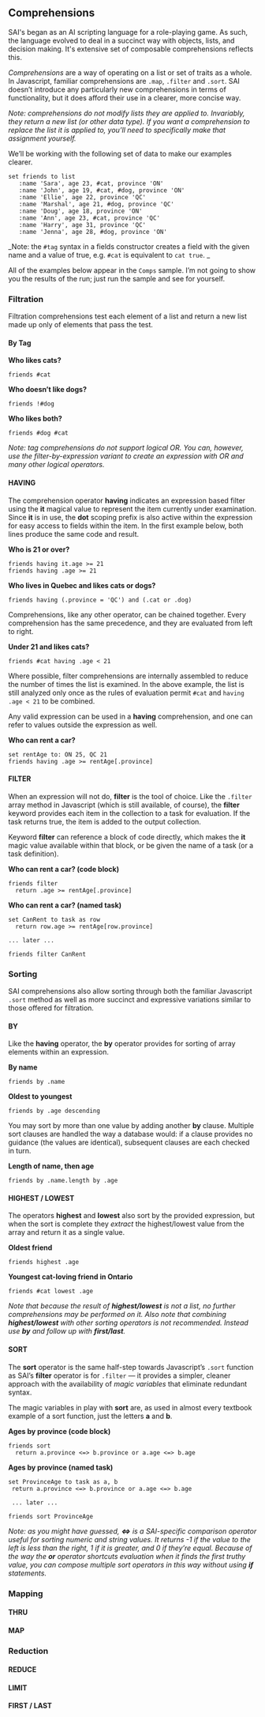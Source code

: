 ## Comprehensions

SAI's began as an AI scripting language for a role-playing game. As such, the language evolved to deal in a succinct way with objects, lists, and decision making. It's extensive set of composable comprehensions reflects this.

_Comprehensions_ are a way of operating on a list or set of traits as a whole. In Javascript, familiar comprehensions are `.map`, `.filter` and `.sort`. SAI doesn’t introduce any particularly new comprehensions in terms of functionality, but it does afford their use in a clearer, more concise way.

_Note: comprehensions _do not modify_ lists they are applied to. Invariably, they return a new list (or other data type). If you want a comprehension to replace the list it is applied to, you’ll need to specifically make that assignment yourself._

We’ll be working with the following set of data to make our examples clearer.

	set friends to list
	   :name 'Sara', age 23, #cat, province 'ON'
	   :name 'John', age 19, #cat, #dog, province 'ON'
	   :name 'Ellie', age 22, province 'QC'
	   :name 'Marshal', age 21, #dog, province 'QC'
	   :name 'Doug', age 18, province 'ON'
	   :name 'Ann', age 23, #cat, province 'QC'
	   :name 'Harry', age 31, province 'QC'
	   :name 'Jenna', age 28, #dog, province 'ON'

_Note: the `#tag` syntax in a fields constructor creates a field with the given name and a value of true, e.g. `#cat` is equivalent to `cat true`. _

All of the examples below appear in the `Comps` sample.  I’m not going to show you the results of the run; just run the sample and see for yourself.

### Filtration

Filtration comprehensions test each element of a list and return a new list made up only of elements that pass the test. 

#### By Tag

**Who likes cats?**

	friends #cat

**Who doesn’t like dogs?**

	friends !#dog

**Who likes both?**

	friends #dog #cat

_Note: tag comprehensions do not support logical OR. You can, however, use the filter-by-expression variant to create an expression with OR and many other logical operators._

#### HAVING

The comprehension operator **having** indicates an expression based filter using the **it** magical value to represent the item currently under examination. Since **it** is in use, the **dot** scoping prefix is also active within the expression for easy access to fields within the item. In the first example below, both lines produce the same code and result.

**Who is 21 or over?**

	friends having it.age >= 21
	friends having .age >= 21
 
**Who lives in Quebec and likes cats or dogs?**

	friends having (.province = 'QC') and (.cat or .dog)

Comprehensions, like any other operator, can be chained together. Every comprehension has the same precedence, and they are evaluated from left to right. 

**Under 21 and likes cats?**

	friends #cat having .age < 21

Where possible, filter comprehensions are internally assembled to reduce the number of times the list is examined. In the above example, the list is still analyzed only once as the rules of evaluation permit `#cat` and `having .age < 21` to be combined.

Any valid expression can be used in a **having** comprehension, and one can refer to values outside the expression as well.

**Who can rent a car?**

	set rentAge to: ON 25, QC 21
	friends having .age >= rentAge[.province]
 
#### FILTER

When an expression will not do, **filter** is the tool of choice. Like the `.filter` array method in Javascript (which is still available, of course), the **filter** keyword provides each item in the collection to a task for evaluation. If the task returns true, the item is added to the output collection.

Keyword **filter** can reference a block of code directly, which makes the **it** magic value available within that block, or be given the name of a task (or a task definition).

**Who can rent a car? (code block)**

	friends filter
	  return .age >= rentAge[.province]

**Who can rent a car? (named task)**

	set CanRent to task as row
	  return row.age >= rentAge[row.province]
	
	... later ...
	
	friends filter CanRent

### Sorting

SAI comprehensions also allow sorting through both the familiar Javascript `.sort` method as well as more succinct and expressive variations similar to those offered for filtration. 

#### BY

Like the **having** operator, the **by** operator provides for sorting of array elements within an expression.

**By name**

	friends by .name

**Oldest to youngest**

	friends by .age descending

You may sort by more than one value by adding another **by** clause. Multiple sort clauses are handled the way a database would: if a clause provides no guidance (the values are identical), subsequent clauses are each checked in turn.

**Length of name, then age**

	friends by .name.length by .age

#### HIGHEST / LOWEST

The operators **highest** and **lowest** also sort by the provided expression, but when the sort is complete they _extract_ the highest/lowest value from the array and return it as a single value.  

**Oldest friend** 

	friends highest .age

**Youngest cat-loving friend in Ontario**

	friends #cat lowest .age

_Note that because the result of **highest/lowest** is not a list, no further comprehensions may be performed on it. Also note that combining **highest/lowest** with other sorting operators is not recommended. Instead use  **by** and follow up with **first/last**._

#### SORT

The **sort** operator is the same half-step towards Javascript’s `.sort` function as SAI’s **filter** operator is for `.filter` — it provides a simpler, cleaner approach with the availability of _magic variables_ that eliminate redundant syntax.

The magic variables in play with **sort** are, as used in almost every textbook example of a sort function, just the letters **a** and **b**.

**Ages by province (code block)**

	friends sort
	  return a.province <=> b.province or a.age <=> b.age

**Ages by province (named task)**

	set ProvinceAge to task as a, b
	 return a.province <=> b.province or a.age <=> b.age
	 
	 ... later ...
	 
	friends sort ProvinceAge

_Note: as you might have guessed, **\<=\>** is a SAI-specific comparison operator useful for sorting numeric and string values. It returns -1 if the value to the left is less than the right, 1 if it is greater, and 0 if they’re equal. Because of the way the **or** operator shortcuts evaluation when it finds the first truthy value, you can compose multiple sort operators in this way without using **if** statements._

### Mapping

#### THRU

#### MAP

### Reduction

#### REDUCE

#### LIMIT

#### FIRST / LAST